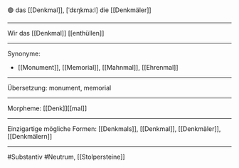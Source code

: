 🟢 das [[Denkmal]], [ˈdɛŋkmaːl]
die [[Denkmäler]]

---
Wir das [[Denkmal]] [[enthüllen]]

---
Synonyme:
- [[Monument]], [[Memorial]], [[Mahnmal]], [[Ehrenmal]]

---
Übersetzung: monument, memorial

---
Morpheme:
[[Denk]][[mal]]

---
Einzigartige mögliche Formen: [[Denkmals]], [[Denkmal]], [[Denkmäler]], [[Denkmälern]]

---
#Substantiv #Neutrum, [[Stolpersteine]]